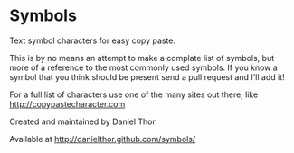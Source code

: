 # Symbols

Text symbol characters for easy copy paste.

This is by no means an attempt to make a complate list of symbols, but more of a reference to the most commonly used symbols. If you know a symbol that you think should be present send a pull request and I'll add it!

For a full list of characters use one of the many sites out there, like http://copypastecharacter.com 

Created and maintained by Daniel Thor

Available at http://danielthor.github.com/symbols/
